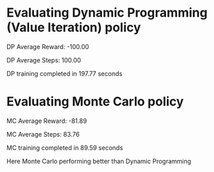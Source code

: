 # Evaluating Dynamic Programming (Value Iteration) policy

DP Average Reward: -100.00

DP Average Steps: 100.00

DP training completed in 197.77 seconds

# Evaluating Monte Carlo policy

MC Average Reward: -81.89

MC Average Steps: 83.76

MC training completed in 89.59 seconds

Here Monte Carlo performing better than Dynamic Programming
